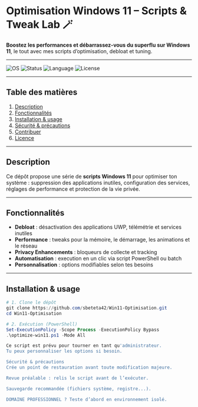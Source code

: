 #  Optimisation Windows 11 – Scripts & Tweak Lab 🪄

**Boostez les performances et débarrassez-vous du superflu sur Windows 11**, le tout avec mes scripts d’optimisation, debloat et tuning.

---

![OS](https://img.shields.io/badge/OS-Windows%2011-blue)
![Status](https://img.shields.io/badge/Status-Lab%20Ready-success)
![Language](https://img.shields.io/badge/Language-PowerShell%20%7C%20Batch-yellow)
![License](https://img.shields.io/badge/License-MIT-green)

---

##  Table des matières
1. [Description](#-description)  
2. [Fonctionnalités](#-fonctionnalités)  
3. [Installation & usage](#-installation--usage)  
4. [Sécurité & précautions](#-sécurité--précautions)  
5. [Contribuer](#-contribuer)  
6. [Licence](#-licence)

---

##  Description

Ce dépôt propose une série de **scripts Windows 11** pour optimiser ton système : suppression des applications inutiles, configuration des services, réglages de performance et protection de la vie privée.

---

##  Fonctionnalités

-  **Debloat** : désactivation des applications UWP, télémétrie et services inutiles  
-  **Performance** : tweaks pour la mémoire, le démarrage, les animations et le réseau  
-  **Privacy Enhancements** : bloqueurs de collecte et tracking  
-  **Automatisation** : execution en un clic via script PowerShell ou batch  
-  **Personnalisation** : options modifiables selon tes besoins

---

##  Installation & usage

```powershell
# 1. Clone le dépôt
git clone https://github.com/sbeteta42/Win11-Optimisation.git
cd Win11-Optimisation

# 2. Exécution (PowerShell)
Set-ExecutionPolicy -Scope Process -ExecutionPolicy Bypass
.\optimize-win11.ps1 -Mode All

Ce script est prévu pour tourner en tant qu'administrateur.
Tu peux personnaliser les options si besoin.

Sécurité & précautions
Crée un point de restauration avant toute modification majeure.

Revue préalable : relis le script avant de l’exécuter.

Sauvegarde recommandée (fichiers système, registre...).

DOMAINE PROFESSIONNEL ? Teste d’abord en environnement isolé.

